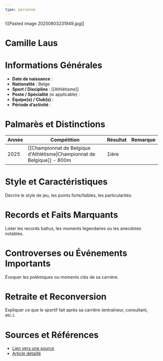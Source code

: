 ```yaml
---
type: personne
---
```

![[Pasted image 20250803231949.jpg]]
# Camille Laus

# Informations Générales
- **Date de naissance** :  
- **Nationalité** :  Belge
- **Sport / Discipline** :  [[Athlétisme]]
- **Poste / Spécialité** (si applicable) :  
- **Équipe(s) / Club(s)** :  
- **Période d’activité** :  

# Palmarès et Distinctions
| Année | Compétition                                                              | Résultat | Remarque |
| ----- | ------------------------------------------------------------------------ | -------- | -------- |
| 2025  | [[Championnat de Belgique d'Athlétisme\|Championnat de Belgique]] - 800m | 1ière    |          |

# Style et Caractéristiques
Décrire le style de jeu, les points forts/faibles, les particularités.

# Records et Faits Marquants
Lister les records battus, les moments légendaires ou les anecdotes notables.

# Controverses ou Événements Importants
Évoquer les polémiques ou moments clés de sa carrière.

# Retraite et Reconversion
Expliquer ce que le sportif fait après sa carrière (entraîneur, consultant, etc.).

# Sources et Références
- [Lien vers une source](#)
- [Article détaillé](#)
